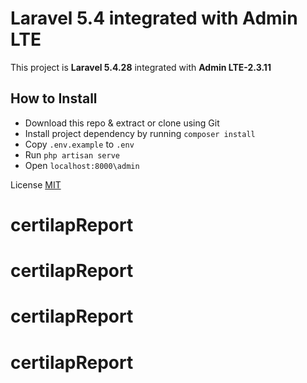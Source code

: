 # Laravel 5.4 integrated with Admin LTE
This project is **Laravel 5.4.28** integrated with **Admin LTE-2.3.11**

## How to Install
- Download this repo & extract or clone using Git
- Install project dependency by running `composer install`
- Copy `.env.example` to `.env`
- Run `php artisan serve`
- Open `localhost:8000\admin`

License [MIT](http://opensource.org/licenses/MIT)
# certilapReport
# certilapReport
# certilapReport
# certilapReport
